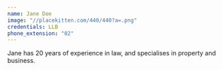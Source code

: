 ```yaml
---
name: Jane Doe
image: "//placekitten.com/440/440?a=.png"
credentials: LLB
phone_extension: "02"
---
```


Jane has 20 years of experience in law, and specialises in property and business.